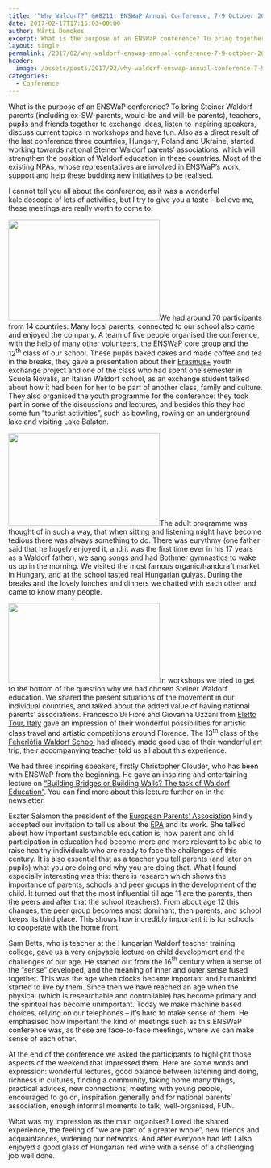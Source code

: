 ```yaml
---
title: '“Why Waldorf?” &#8211; ENSWaP Annual Conference, 7-9 October 2016, Nemesvámos/Veszprém, Hungary'
date: 2017-02-17T17:15:03+00:00
author: Márti Domokos
excerpt: What is the purpose of an ENSWaP conference? To bring together Steiner Waldorf parents (including ex-SW-parents, would-be and will-be parents), teachers, pupils and friends together to exchange ideas, listen to inspiring speakers, discuss current topics in workshops and have fun.
layout: single
permalink: /2017/02/why-waldorf-enswap-annual-conference-7-9-october-2016-nemesvamosveszprem-hungary/
header:
  image: /assets/posts/2017/02/why-waldorf-enswap-annual-conference-7-9-october-2016-nemesvamosveszprem-hungary/header.jpg
categories:
  - Conference
---
```

What is the purpose of an ENSWaP conference? To bring Steiner Waldorf parents (including ex-SW-parents, would-be and will-be parents), teachers, pupils and friends together to exchange ideas, listen to inspiring speakers, discuss current topics in workshops and have fun. Also as a direct result of the last conference three countries, Hungary, Poland and Ukraine, started working towards national Steiner Waldorf parents’ associations, which will strengthen the position of Waldorf education in these countries. Most of the existing NPAs, whose representatives are involved in ENSWaP’s work, support and help these budding new initiatives to be realised.

I cannot tell you all about the conference, as it was a wonderful kaleidoscope of lots of activities, but I try to give you a taste – believe me, these meetings are really worth to come to.

<a href="http://enswap.org/wp-content/uploads/2017/02/newsletter-05-04.jpg"><img class="align-right" src="http://enswap.org/wp-content/uploads/2017/02/newsletter-05-04-300x200.jpg" alt="" width="300" height="200" srcset="http://enswap.org/wp-content/uploads/2017/02/newsletter-05-04-300x200.jpg 300w, http://enswap.org/wp-content/uploads/2017/02/newsletter-05-04-768x512.jpg 768w, http://enswap.org/wp-content/uploads/2017/02/newsletter-05-04-1024x683.jpg 1024w, http://enswap.org/wp-content/uploads/2017/02/newsletter-05-04.jpg 1600w" sizes="(max-width: 300px) 100vw, 300px" /></a>We had around 70 participants from 14 countries. Many local parents, connected to our school also came and enjoyed the company. A team of five people organised the conference, with the help of many other volunteers, the ENSWaP core group and the 12<span class="s2"><sup>th</sup> class of our school. These pupils baked cakes and made coffee and tea in the breaks, they gave a presentation about their <a href="http://ec.europa.eu/programmes/erasmus-plus/node_en">Erasmus+</a> youth exchange project and one of the class who had spent one semester in Scuola Novalis, an Italian Waldorf school, as an exchange student talked about how it had been for her to be part of another class, family and culture. They also organised the youth programme for the conference: they took part in some of the discussions and lectures, and besides this they had some fun “tourist activities”, such as bowling, rowing on an underground lake and visiting Lake Balaton.

<a href="http://enswap.org/wp-content/uploads/2017/02/newsletter-05-14.jpg"><img class="align-left" src="http://enswap.org/wp-content/uploads/2017/02/newsletter-05-14-300x184.jpg" width="300" height="184" srcset="http://enswap.org/wp-content/uploads/2017/02/newsletter-05-14-300x184.jpg 300w, http://enswap.org/wp-content/uploads/2017/02/newsletter-05-14-768x472.jpg 768w, http://enswap.org/wp-content/uploads/2017/02/newsletter-05-14-1024x629.jpg 1024w, http://enswap.org/wp-content/uploads/2017/02/newsletter-05-14.jpg 1600w" sizes="(max-width: 300px) 100vw, 300px" /></a>The adult programme was thought of in such a way, that when sitting and listening might have become tedious there was always something to do. There was eurythmy (one father said that he hugely enjoyed it, and it was the first time ever in his 17 years as a Waldorf father), we sang songs and had Bothmer gymnastics to wake us up in the morning. We visited the most famous organic/handcraft market in Hungary, and at the school tasted real Hungarian gulyás. During the breaks and the lovely lunches and dinners we chatted with each other and came to know many people.

<a href="http://enswap.org/wp-content/uploads/2017/02/newsletter-05-15.jpg"><img class="align-right" src="http://enswap.org/wp-content/uploads/2017/02/newsletter-05-15-300x158.jpg" alt="" width="300" height="158" srcset="http://enswap.org/wp-content/uploads/2017/02/newsletter-05-15-300x158.jpg 300w, http://enswap.org/wp-content/uploads/2017/02/newsletter-05-15-768x404.jpg 768w, http://enswap.org/wp-content/uploads/2017/02/newsletter-05-15-1024x539.jpg 1024w, http://enswap.org/wp-content/uploads/2017/02/newsletter-05-15-390x205.jpg 390w, http://enswap.org/wp-content/uploads/2017/02/newsletter-05-15.jpg 1600w" sizes="(max-width: 300px) 100vw, 300px" /></a>In workshops we tried to get to the bottom of the question why we had chosen Steiner Waldorf education. We shared the present situations of the movement in our individual countries, and talked about the added value of having national parents’ associations. Francesco Di Fiore and Giovanna Uzzani from <a href="http://www.elettotour.it/">Eletto Tour, Italy</a> gave an impression of their wonderful possibilities for artistic class travel and artistic competitions around Florence. The 13<span class="s2"><sup>th</sup> class of the <a href="http://feherlofiawaldorf.hu/">Fehérlófia Waldorf School</a> had already made good use of their wonderful art trip, their accompanying teacher told us all about this experience.

We had three inspiring speakers, firstly Christopher Clouder, who has been with ENSWaP from the beginning. He gave an inspiring and entertaining lecture on <a href="http://enswap.org/2017/02/building-bridges-or-building-walls-the-task-of-waldorf-education-an-impression-of-a-lecture-by-christopher-clouder/">“Building Bridges or Building Walls? The task of Waldorf Education”</a>. You can find more about this lecture further on in the newsletter.

Eszter Salamon the president of the <a href="http://euparents.eu/">European Parents’ Association</a> kindly accepted our invitation to tell us about the <a href="http://euparents.eu/">EPA</a> and its work. She talked about how important sustainable education is, how parent and child participation in education had become more and more relevant to be able to raise healthy individuals who are ready to face the challenges of this century. It is also essential that as a teacher you tell parents (and later on pupils) what you are doing and why you are doing that. What I found especially interesting was this: there is research which shows the importance of parents, schools and peer groups in the development of the child. It turned out that the most influential till age 11 are the parents, then the peers and after that the school (teachers). From about age 12 this changes, the peer group becomes most dominant, then parents, and school keeps its third place. This shows how incredibly important it is for schools to cooperate with the home front.

Sam Betts, who is teacher at the Hungarian Waldorf teacher training college, gave us a very enjoyable lecture on child development and the challenges of our age. He started out from the 16<span class="s2"><sup>th</sup> century when a sense of the “sense” developed, and the meaning of inner and outer sense fused together. This was the age when clocks became important and humankind started to live by them. Since then we have reached an age when the physical (which is researchable and controllable) has become primary and the spiritual has become unimportant. Today we make machine based choices, relying on our telephones – it’s hard to make sense of them. He emphasised how important the kind of meetings such as this ENSWaP conference was, as these are face-to-face meetings, where we can make sense of each other.

At the end of the conference we asked the participants to highlight those aspects of the weekend that impressed them. Here are some words and expression: wonderful lectures, good balance between listening and doing, richness in cultures, finding a community, taking home many things, practical advices, new connections, meeting with young people, encouraged to go on, inspiration generally and for national parents’ association, enough informal moments to talk, well-organised, FUN.

What was my impression as the main organiser? Loved the shared experience, the feeling of “we are part of a greater whole”, new friends and acquaintances, widening our networks. And after everyone had left I also enjoyed a good glass of Hungarian red wine with a sense of a challenging job well done.
